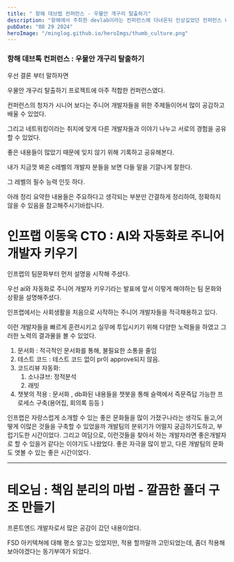 ```yaml
---
title: " 항해 데브랩 컨퍼런스 - 우물안 개구리 탈출하기"
description: "항해에서 주최한 devlab이라는 컨퍼런스에 다녀온뒤 인상깊었던 컨퍼런스 내용들에 대해 요약 정리하였습니다. "
pubDate: "08 29 2024"
heroImage: "/minglog.github.io/heroImgs/thumb_culture.png"
---
```


### 항해 데브톡 컨퍼런스 : 우물안 개구리 탈출하기

우선 결론 부터 말하자면

우물안 개구리 탈출하기 프로젝트에 아주 적합한 컨퍼런스였다.

컨퍼런스의 청자가 시니어 보다는 주니어 개발자들을 위한 주제들이어서 많이 공감하고 배울 수 있었다.

그리고 네트워킹이라는 취지에 맞게 다른 개발자들과 이야기 나누고 서로의 경험을 공유할 수 있었다.

좋은 내용들이 많았기 때문에 잊지 않기 위해 기록하고 공유해본다.

내가 지금껏 봐온 c레벨의 개발자 분들을 보면 다들 말을 기깔나게 잘한다.

그 레벨의 필수 능력 인듯 하다.

아래 정리 요약한 내용들은 주요하다고 생각되는 부분만 간결하게 정리하여, 정확하지 않을 수 있음을 참고해주시기바랍니다.

# 인프랩 이동욱 CTO : AI와 자동화로 주니어 개발자 키우기

인프랩의 팀문화부터 먼저 설명을 시작해 주셨다.

우선 ai와 자동화로 주니어 개발자 키우기라는 발표에 앞서 이렇게 해야하는 팀 문화와 상황을 설명해주셨다.

인프랩에서는 사회생활을 처음으로 시작하는 주니어 개발자들을 적극채용하고 있다.

이런 개발자들을 빠르게 훈련시키고 실무에 투입시키기 위해 다양한 노력들을 하였고 그러한 노력의 결과물을 볼 수 있었다.

1. 문서화 : 적극적인 문서화를 통해, 불필요한 소통을 줄임
2. 테스트 코드 : 테스트 코드 없이 pr이 approve되지 않음.
3. 코드리뷰 자동화:
   1. 소나큐브: 정적분석
   2. 래빗
4. 챗봇의 적용 : 문서화 , db화된 내용들을 챗봇을 통해 슬랙에서 즉문즉답 가능한 프로세스 구축(용어집, 회의록 등등 )

인프랩은 자랑스럽게 소개할 수 있는 좋은 문화들을 많이 가졌구나라는 생각도 들고,어떻게 이많은 것들을 구축할 수 있었을까
개발팀의 분위기가 어떨지 궁금하기도하고, 부럽기도한 시간이었다.
그리고 여담으로, 이런것들을 찾아서 하는 개발자라면 좋은개발자로 할 수 있을거 같다는 이야기도 나왔었다.
좋은 자극을 많이 받고, 다른 개발팀의 문화도 엿볼 수 있는 좋은 시간이었다.

---

# 테오님 : 책임 분리의 마법 - 깔끔한 폴더 구조 만들기

프론트엔드 개발자로서 많은 공감이 갔던 내용이었다.

FSD 아키텍쳐에 대해 평소 알고는 있었지만, 적용 할까말까 고민되었는데, 좀더 적용해 보아야겠다는 동기부여가 되었다.
